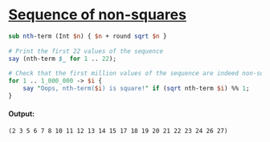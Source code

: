 [1]: https://rosettacode.org/wiki/Sequence_of_non-squares

# [Sequence of non-squares][1]

```perl
sub nth-term (Int $n) { $n + round sqrt $n }
 
# Print the first 22 values of the sequence
say (nth-term $_ for 1 .. 22);
 
# Check that the first million values of the sequence are indeed non-square
for 1 .. 1_000_000 -> $i {
    say "Oops, nth-term($i) is square!" if (sqrt nth-term $i) %% 1;
}
```

#### Output:
```
(2 3 5 6 7 8 10 11 12 13 14 15 17 18 19 20 21 22 23 24 26 27)
```
